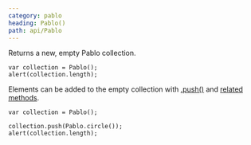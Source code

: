 ```yaml
---
category: pablo
heading: Pablo()
path: api/Pablo
---
```


Returns a new, empty Pablo collection.

    var collection = Pablo();
    alert(collection.length);


Elements can be added to the empty collection with [.push()][push] and [related methods][collection-manipulation].

    var collection = Pablo();
    
    collection.push(Pablo.circle());
    alert(collection.length);


[push]: /api/push/
[collection-manipulation]: /api/#Collection-manipulation